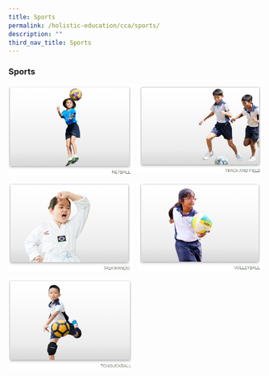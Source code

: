 ```yaml
---
title: Sports
permalink: /holistic-education/cca/sports/
description: ""
third_nav_title: Sports
---
```

### **Sports**

<p><a href="https://staging.dumgjq4ikmf5k.amplifyapp.com/holistic-education/cca/sports/netball/">
<img style="width:49%" src="/images/sports1.jpg" align=left>
</a></p>

<p><a href="https://staging.dumgjq4ikmf5k.amplifyapp.com/holistic-education/cca/sports/track-and-field/">
<img style="width:49%" src="/images/sports2.jpg" align=right>
</a></p>

<br clear="left">

<p><a href="https://staging.dumgjq4ikmf5k.amplifyapp.com/holistic-education/cca/sports/taekwando/">
<img style="width:49%" src="/images/sports3.jpg" align=left>
</a></p>

<p><a href="https://staging.dumgjq4ikmf5k.amplifyapp.com/holistic-education/cca/sports/volleyball/">
<img style="width:49%" src="/images/sports4.jpg" align=right>
</a></p>

<br clear="left">

<p><a href="https://staging.dumgjq4ikmf5k.amplifyapp.com/holistic-education/cca/sports/tchoukball/">
<img style="width:49%" src="/images/sports5.jpg" align=left>
</a></p>

